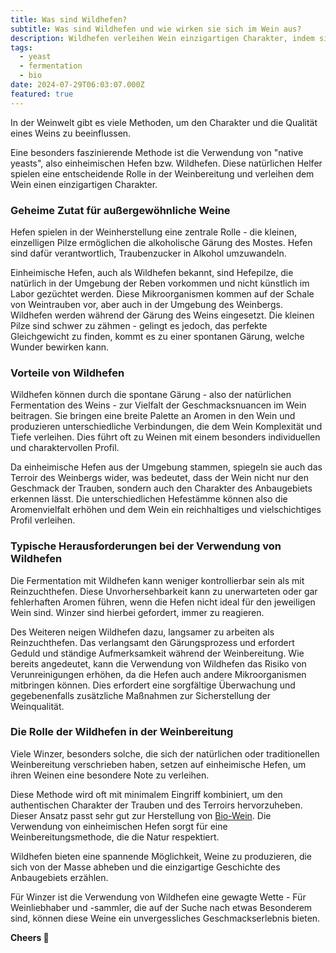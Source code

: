 ```yaml
---
title: Was sind Wildhefen?
subtitle: Was sind Wildhefen und wie wirken sie sich im Wein aus?
description: Wildhefen verleihen Wein einzigartigen Charakter, indem sie natürliche Fermentation ermöglichen. Sie bringen vielfältige Aromen und spiegeln das Terroir wider, jedoch mit Herausforderungen.
tags:
  - yeast
  - fermentation
  - bio
date: 2024-07-29T06:03:07.000Z
featured: true
---
```


In der Weinwelt gibt es viele Methoden, um den Charakter und die Qualität eines Weins zu beeinflussen.

Eine besonders faszinierende Methode ist die Verwendung von "native yeasts", also einheimischen Hefen bzw. Wildhefen. Diese natürlichen Helfer spielen eine entscheidende Rolle in der Weinbereitung und verleihen dem Wein einen einzigartigen Charakter.

### Geheime Zutat für außergewöhnliche Weine

Hefen spielen in der Weinherstellung eine zentrale Rolle - die kleinen, einzelligen Pilze ermöglichen die alkoholische Gärung des Mostes. Hefen sind dafür verantwortlich, Traubenzucker in Alkohol umzuwandeln.

Einheimische Hefen, auch als Wildhefen bekannt, sind Hefepilze, die natürlich in der Umgebung der Reben vorkommen und nicht künstlich im Labor gezüchtet werden. Diese Mikroorganismen kommen auf der Schale von Weintrauben vor, aber auch in der Umgebung des Weinbergs. Wildhefen werden während der Gärung des Weins eingesetzt. Die kleinen Pilze sind schwer zu zähmen - gelingt es jedoch, das perfekte Gleichgewicht zu finden, kommt es zu einer spontanen Gärung, welche Wunder bewirken kann.

### Vorteile von Wildhefen

Wildhefen können durch die spontane Gärung - also der natürlichen Fermentation des Weins  - zur Vielfalt der Geschmacksnuancen im Wein beitragen. Sie bringen eine breite Palette an Aromen in den Wein und produzieren unterschiedliche Verbindungen, die dem Wein Komplexität und Tiefe verleihen. Dies führt oft zu Weinen mit einem besonders individuellen und charaktervollen Profil.

Da einheimische Hefen aus der Umgebung stammen, spiegeln sie auch das Terroir des Weinbergs wider, was bedeutet, dass der Wein nicht nur den Geschmack der Trauben, sondern auch den Charakter des Anbaugebiets erkennen lässt. Die unterschiedlichen Hefestämme können also die Aromenvielfalt erhöhen und dem Wein ein reichhaltiges und vielschichtiges Profil verleihen.

### Typische Herausforderungen bei der Verwendung von Wildhefen

Die Fermentation mit Wildhefen kann weniger kontrollierbar sein als mit Reinzuchthefen. Diese Unvorhersehbarkeit kann zu unerwarteten oder gar fehlerhaften Aromen führen, wenn die Hefen nicht ideal für den jeweiligen Wein sind. Winzer sind hierbei gefordert, immer zu reagieren.

Des Weiteren neigen Wildhefen dazu, langsamer zu arbeiten als Reinzuchthefen. Das verlangsamt  den Gärungsprozess und erfordert Geduld und ständige Aufmerksamkeit während der Weinbereitung.
Wie bereits angedeutet, kann die Verwendung von Wildhefen das Risiko von Verunreinigungen erhöhen, da die Hefen auch andere Mikroorganismen mitbringen können. Dies erfordert eine sorgfältige Überwachung und gegebenenfalls zusätzliche Maßnahmen zur Sicherstellung der Weinqualität.

### Die Rolle der Wildhefen in der Weinbereitung

Viele Winzer, besonders solche, die sich der natürlichen oder traditionellen Weinbereitung verschrieben haben, setzen auf einheimische Hefen, um ihren Weinen eine besondere Note zu verleihen.

Diese Methode wird oft mit minimalem Eingriff kombiniert, um den authentischen Charakter der Trauben und des Terroirs hervorzuheben. Dieser Ansatz passt sehr gut zur Herstellung von [Bio-Wein](/de/blog/wines/bio-vs-organic). Die Verwendung von einheimischen Hefen sorgt für eine Weinbereitungsmethode, die die Natur respektiert.

Wildhefen bieten eine spannende Möglichkeit, Weine zu produzieren, die sich von der Masse abheben und die einzigartige Geschichte des Anbaugebiets erzählen.

Für Winzer ist die Verwendung von Wildhefen eine gewagte Wette - Für Weinliebhaber und -sammler, die auf der Suche nach etwas Besonderem sind, können diese Weine ein unvergessliches Geschmackserlebnis bieten.

**Cheers 🍷**
